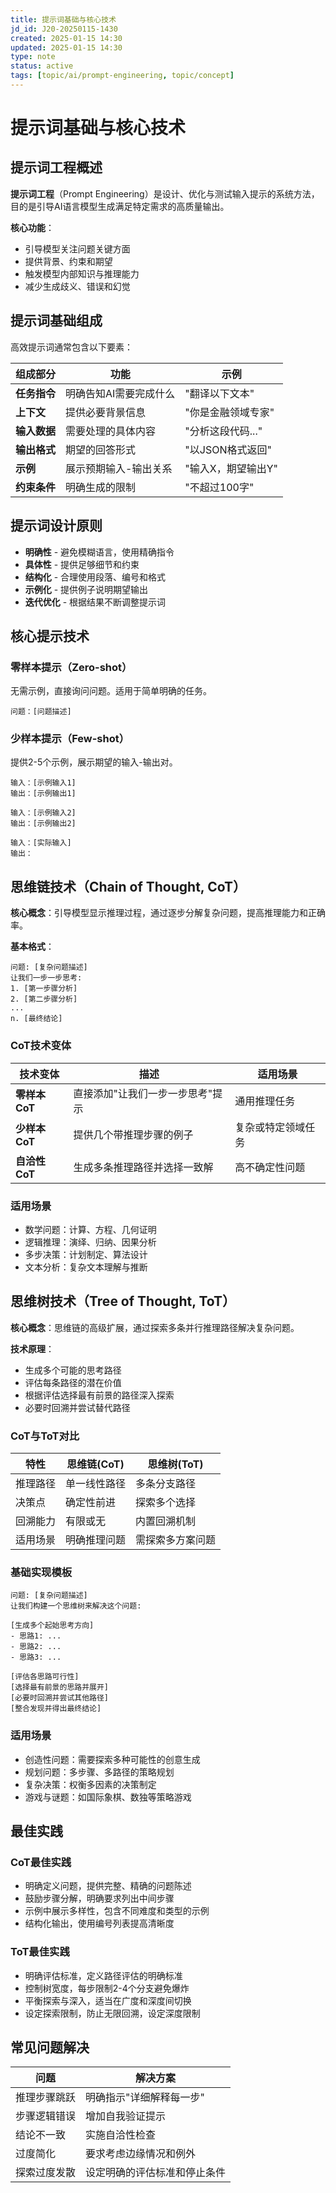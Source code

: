 ```yaml
---
title: 提示词基础与核心技术
jd_id: J20-20250115-1430
created: 2025-01-15 14:30
updated: 2025-01-15 14:30
type: note
status: active
tags: [topic/ai/prompt-engineering, topic/concept]
---
```


# 提示词基础与核心技术

## 提示词工程概述

**提示词工程**（Prompt Engineering）是设计、优化与测试输入提示的系统方法，目的是引导AI语言模型生成满足特定需求的高质量输出。

**核心功能**：
- 引导模型关注问题关键方面
- 提供背景、约束和期望
- 触发模型内部知识与推理能力
- 减少生成歧义、错误和幻觉

## 提示词基础组成

高效提示词通常包含以下要素：

| 组成部分 | 功能 | 示例 |
|---------|-----|------|
| **任务指令** | 明确告知AI需要完成什么 | "翻译以下文本" |
| **上下文** | 提供必要背景信息 | "你是金融领域专家" |
| **输入数据** | 需要处理的具体内容 | "分析这段代码..." |
| **输出格式** | 期望的回答形式 | "以JSON格式返回" |
| **示例** | 展示预期输入-输出关系 | "输入X，期望输出Y" |
| **约束条件** | 明确生成的限制 | "不超过100字" |

## 提示词设计原则

- **明确性** - 避免模糊语言，使用精确指令
- **具体性** - 提供足够细节和约束
- **结构化** - 合理使用段落、编号和格式
- **示例化** - 提供例子说明期望输出
- **迭代优化** - 根据结果不断调整提示词

## 核心提示技术

### 零样本提示（Zero-shot）
无需示例，直接询问问题。适用于简单明确的任务。
```
问题：[问题描述]
```

### 少样本提示（Few-shot）
提供2-5个示例，展示期望的输入-输出对。
```
输入：[示例输入1]
输出：[示例输出1]

输入：[示例输入2]
输出：[示例输出2]

输入：[实际输入]
输出：
```

## 思维链技术（Chain of Thought, CoT）

**核心概念**：引导模型显示推理过程，通过逐步分解复杂问题，提高推理能力和正确率。

**基本格式**：
```
问题: [复杂问题描述]
让我们一步一步思考:
1. [第一步骤分析]
2. [第二步骤分析]
...
n. [最终结论]
```

### CoT技术变体

| 技术变体 | 描述 | 适用场景 |
|---------|------|---------|
| **零样本CoT** | 直接添加"让我们一步一步思考"提示 | 通用推理任务 |
| **少样本CoT** | 提供几个带推理步骤的例子 | 复杂或特定领域任务 |
| **自洽性CoT** | 生成多条推理路径并选择一致解 | 高不确定性问题 |

### 适用场景
- 数学问题：计算、方程、几何证明
- 逻辑推理：演绎、归纳、因果分析
- 多步决策：计划制定、算法设计
- 文本分析：复杂文本理解与推断

## 思维树技术（Tree of Thought, ToT）

**核心概念**：思维链的高级扩展，通过探索多条并行推理路径解决复杂问题。

**技术原理**：
- 生成多个可能的思考路径
- 评估每条路径的潜在价值
- 根据评估选择最有前景的路径深入探索
- 必要时回溯并尝试替代路径

### CoT与ToT对比

| 特性 | 思维链(CoT) | 思维树(ToT) |
|------|------------|------------|
| 推理路径 | 单一线性路径 | 多条分支路径 |
| 决策点 | 确定性前进 | 探索多个选择 |
| 回溯能力 | 有限或无 | 内置回溯机制 |
| 适用场景 | 明确推理问题 | 需探索多方案问题 |

### 基础实现模板

```
问题: [复杂问题描述]
让我们构建一个思维树来解决这个问题:

[生成多个起始思考方向]
- 思路1: ...
- 思路2: ...
- 思路3: ...

[评估各思路可行性]
[选择最有前景的思路并展开]
[必要时回溯并尝试其他路径]
[整合发现并得出最终结论]
```

### 适用场景
- 创造性问题：需要探索多种可能性的创意生成
- 规划问题：多步骤、多路径的策略规划
- 复杂决策：权衡多因素的决策制定
- 游戏与谜题：如国际象棋、数独等策略游戏

## 最佳实践

### CoT最佳实践
- 明确定义问题，提供完整、精确的问题陈述
- 鼓励步骤分解，明确要求列出中间步骤
- 示例中展示多样性，包含不同难度和类型的示例
- 结构化输出，使用编号列表提高清晰度

### ToT最佳实践
- 明确评估标准，定义路径评估的明确标准
- 控制树宽度，每步限制2-4个分支避免爆炸
- 平衡探索与深入，适当在广度和深度间切换
- 设定探索限制，防止无限回溯，设定深度限制

## 常见问题解决

| 问题 | 解决方案 |
|-----|---------|
| 推理步骤跳跃 | 明确指示"详细解释每一步" |
| 步骤逻辑错误 | 增加自我验证提示 |
| 结论不一致 | 实施自洽性检查 |
| 过度简化 | 要求考虑边缘情况和例外 |
| 探索过度发散 | 设定明确的评估标准和停止条件 | 